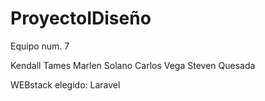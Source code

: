 # ProyectoIDiseño

Equipo num. 7

Kendall Tames
Marlen Solano
Carlos Vega
Steven Quesada

WEBstack elegido: Laravel
